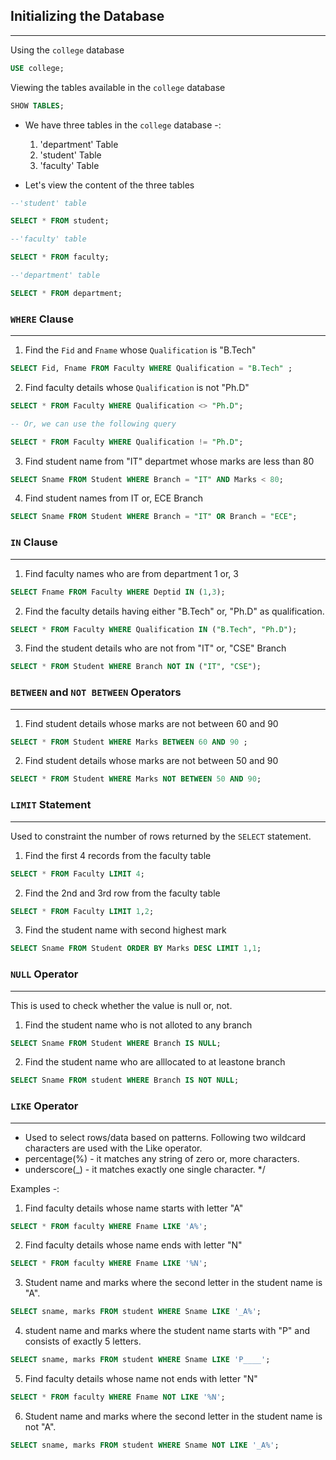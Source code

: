 ## Initializing the Database
---
Using the `college` database

````sql
USE college;
````
Viewing the tables available in the `college` database

````sql
SHOW TABLES;
````
* We have three tables in the `college` database -:
    1. 'department' Table
    2. 'student' Table
    3. 'faculty' Table

* Let's view the content of the three tables

````sql
--'student' table

SELECT * FROM student;

--'faculty' table

SELECT * FROM faculty;

--'department' table

SELECT * FROM department;
````

### `WHERE` Clause
---
1. Find the `Fid` and `Fname` whose `Qualification` is "B.Tech"

````sql
SELECT Fid, Fname FROM Faculty WHERE Qualification = "B.Tech" ;
````
2. Find faculty details whose `Qualification` is not "Ph.D"
```sql
SELECT * FROM Faculty WHERE Qualification <> "Ph.D";

-- Or, we can use the following query

SELECT * FROM Faculty WHERE Qualification != "Ph.D";
```
3. Find student name from "IT" departmet whose marks are less than 80
```sql
SELECT Sname FROM Student WHERE Branch = "IT" AND Marks < 80;
```
4. Find student names from IT or, ECE Branch
```sql
SELECT Sname FROM Student WHERE Branch = "IT" OR Branch = "ECE";
```
### `IN` Clause
---
1. Find faculty names who are from department 1 or, 3
```sql
SELECT Fname FROM Faculty WHERE Deptid IN (1,3);
```
2. Find the faculty details having either "B.Tech" or, "Ph.D" as qualification.
```sql
SELECT * FROM Faculty WHERE Qualification IN ("B.Tech", "Ph.D");
```
3. Find the student details who are not from "IT" or, "CSE" Branch
```sql
SELECT * FROM Student WHERE Branch NOT IN ("IT", "CSE");
```
### `BETWEEN` and `NOT BETWEEN` Operators
---
1. Find student details whose marks are not between 60 and 90
```sql
SELECT * FROM Student WHERE Marks BETWEEN 60 AND 90 ;
```
2. Find student details whose marks are not between 50 and 90
```sql
SELECT * FROM Student WHERE Marks NOT BETWEEN 50 AND 90;
```
### `LIMIT` Statement
---
Used to constraint the number of rows returned by the `SELECT` statement.
1. Find the first 4 records from the faculty table
```sql
SELECT * FROM Faculty LIMIT 4;
```
2. Find the 2nd and 3rd row from the faculty table
```sql
SELECT * FROM Faculty LIMIT 1,2;
```
3. Find the student name with second highest mark
```sql
SELECT Sname FROM Student ORDER BY Marks DESC LIMIT 1,1;
```
### `NULL` Operator
---
This is used to check whether the value is null or, not.

1. Find the student name who is not alloted to any branch
```sql
SELECT Sname FROM Student WHERE Branch IS NULL;
```
2. Find the student name who are alllocated to at leastone branch
```sql
SELECT Sname FROM student WHERE Branch IS NOT NULL;
```
### `LIKE` Operator
---
- Used to select rows/data based on patterns. Following two wildcard characters are used with the Like operator.
- percentage(%) - it matches any string of zero or, more characters.
- underscore(_) - it matches exactly one single character. */

Examples -:

1. Find faculty details whose name starts with letter "A"
```sql
SELECT * FROM faculty WHERE Fname LIKE 'A%';
```
2. Find faculty details whose name ends with letter "N"
```sql
SELECT * FROM faculty WHERE Fname LIKE '%N';
```
3. Student name and marks where the second letter in the student name is "A".
```sql
SELECT sname, marks FROM student WHERE Sname LIKE '_A%';
```
4. student name and marks where the student name starts with "P" and consists of exactly 5 letters.
```sql
SELECT sname, marks FROM student WHERE Sname LIKE 'P____';
```
5. Find faculty details whose name not ends with letter "N"
```sql
SELECT * FROM faculty WHERE Fname NOT LIKE '%N';
```
6. Student name and marks where the second letter in the student name is not "A".
```sql
SELECT sname, marks FROM student WHERE Sname NOT LIKE '_A%';
```

